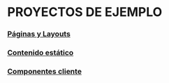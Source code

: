# PROYECTOS DE EJEMPLO

### [Páginas y Layouts](https://github.com/jamj2000/nxapp-router)
### [Contenido estático](https://github.com/jamj2000/nx-static)
### [Componentes cliente](https://github.com/jamj2000/nxcart)
